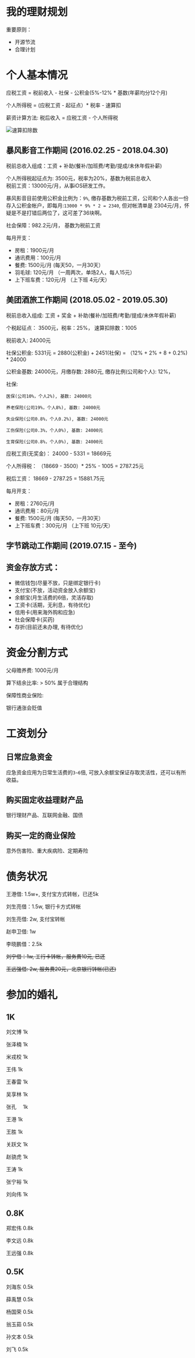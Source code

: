 # 我的理财规划

重要原则：

- 开源节流
- 合理计划

# 个人基本情况

应税工资 = 税前收入 - 社保 - 公积金(5%-12% * 基数(年薪均分12个月)

个人所得税 = (应税工资 - 起征点）* 税率  - 速算扣

薪资计算方法: 税后收入 = 应税工资 - 个人所得税

![速算扣除数](/me/images/速算扣除数.png)

## 暴风影音工作期间 (2016.02.25 - 2018.04.30)

税前总收入组成：工资 + 补助(餐补/加班费/考勤/提成/未休年假补薪)

个人所得税起征点为: 3500元，税率为20%，基数为税前总收入	
税前工资：13000元/月，从事iOS研发工作。

暴风影音目前使用公积金比例为：`9%`, 缴存基数为税前工资，公司和个人各出一份存入公积金帐户，即每月:`13000 * 9% * 2 = 2340`, 但对帐清单是 2304元/月，怀疑是不是打错后两位了，这可差了36块啊。

社会保障：982.2元/月， 基数为税前工资

每月开支：

- 房租：1900元/月
- 通讯费用：100元/月
- 餐费: 1500元/月 (每天50，一月30天）
- 羽毛球: 120元/月 （一周两次，单场2人，每人15元）
- 上下班车费：120元/月 （上下班 4元/天）

## 美团酒旅工作期间 (2018.05.02 - 2019.05.30)

税前总收入组成: 工资 + 奖金 + 补助(餐补/加班费/考勤/提成/未休年假补薪)

个税起征点： 3500元，税率：25%， 速算扣除数：1005

税前收入: 24000元

社保公积金: 5331元 = 2880(公积金) + 2451(社保) = （12% + 2% + 8 + 0.2%) * 24000

公积金基数: 24000元，月缴存数: 2880元, 缴存比例(公司和个人): 12%，

社保: 

    医保(公司10%，个人2%), 基数: 24000元

    养老保险(公司19%，个人8%), 基数: 24000元

    失业保险(公司0.8%，个人0.2%), 基数: 24000元

    工伤保险(公司0.3%，个人0%), 基数: 24000元

    生育保险(公司0.8%，个人0%), 基数: 24000元

应税工资(无奖金)： 24000 - 5331 = 18669元

个人所得税： （18669 - 3500）* 25% - 1005 = 2787.25元

税后工资： 18669 - 2787.25 = 15881.75元

每月开支：

- 房租：2760元/月
- 通讯费用：80元/月
- 餐费: 1500元/月 (每天50，一月30天）
- 上下班车费：300元/月 （上下班 10元/天）

## 字节跳动工作期间 (2019.07.15 - 至今)



## 资金存放方式：

- 微信钱包(尽量不放，只是绑定银行卡)
- 支付宝(不放，活动资金放入余额宝)
- 余额宝(月生活费的6倍，灵活存取)
- 工资卡(活期，无利息，有待优化)
- 信用卡(用来海外购和应急)
- 社会保障卡(买药)
- 存折(目前还未办理, 有待优化)

# 资金分割方式

父母赡养费: 1000元/月

算下结余比率: > 50% 属于合理结构

保障性商业保险:

银行通涨会贬值


# 工资划分

## 日常应急资金

应急资金应用为日常生活费的`3~6`倍, 可放入余额宝保证存取灵活性，还可以有所收益。

## 购买固定收益理财产品

银行理财产品、互联网金融、国债

## 购买一定的商业保险

意外伤害险、重大疾病险、定期寿险


# 债务状况

王港借: 1.5w+, 支付宝方式转帐，已还5k

刘生亮借：1.5w, 银行卡方式转帐

刘生亮借: 2w, 支付宝转帐

赵申卫借: 1w

李晓鹏借：2.5k

~~刘宁借：1w, 工行卡转帐，服务费10元, 已还~~

~~王远强借: 2w, 服务费20元，北京银行转帐(已还)~~

# 参加的婚礼

## 1K

刘文博 1k

张泽楠 1k

米戎校 1k

王伟   1k

王春雷 1k

吴享林 1k

张孔 　1k

王港   1k

王胜   1k

关跃文  1k

赵骁虎  1k

王涛    1k

张宁裕  1k

刘向伟  1k


## 0.8K

郑宏伟  0.8k

李文远  0.8k

王远强  0.8k


## 0.5K

刘海东  0.5k

薛禹慧  0.5k

杨国荣  0.5k

翁玉茹  0.5k

孙文本  0.5k

刘飞    0.5k







